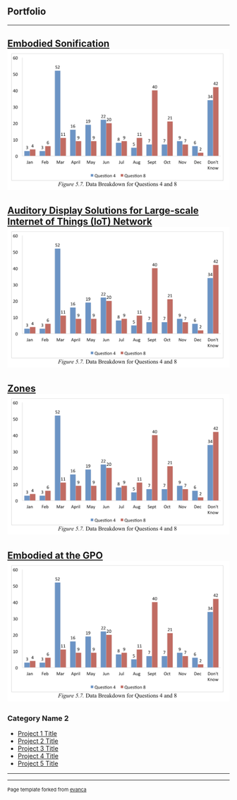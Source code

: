 ## Portfolio

---

[Embodied Sonification](/projects/embodied_sonification/embodied_sonification)
<img src="images/data.png?raw=true"/>
---
[Auditory Display Solutions for Large-scale Internet of Things (IoT) Network ](/projects/AD4IOT/AD4IoT)
<img src="images/data.png?raw=true"/>
---
[Zones](/projects/embodied_sonification/embodied_sonification)
<img src="images/data.png?raw=true"/>
---
[Embodied at the GPO](/projects/embodied_sonification/embodied_sonification)
<img src="images/data.png?raw=true"/>
---

### Category Name 2

- [Project 1 Title](http://example.com/)
- [Project 2 Title](http://example.com/)
- [Project 3 Title](http://example.com/)
- [Project 4 Title](http://example.com/)
- [Project 5 Title](http://example.com/)

---




---
<p style="font-size:11px">Page template forked from <a href="https://github.com/evanca/quick-portfolio">evanca</a></p>
<!-- Remove above link if you don't want to attibute -->
